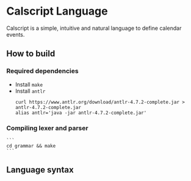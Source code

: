 # Calscript Language

Calscript is a simple, intuitive and natural language to define calendar events.

## How to build
### Required dependencies

* Install `make`
* Install `antlr`
    ```
    curl https://www.antlr.org/download/antlr-4.7.2-complete.jar > antlr-4.7.2-complete.jar
    alias antlr='java -jar antlr-4.7.2-complete.jar'
    ```    
### Compiling lexer and parser
    ```
    cd grammar && make
    ```

## Language syntax